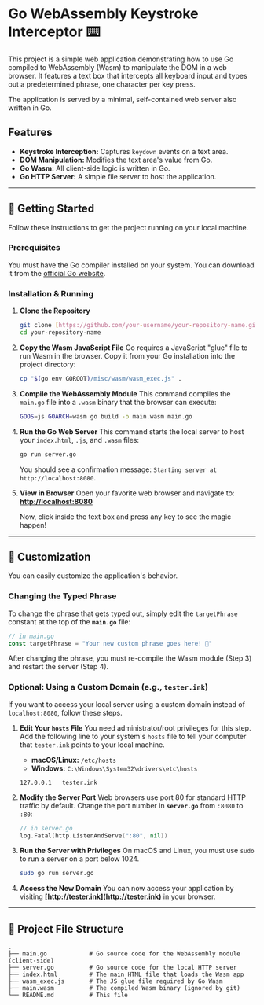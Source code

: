 # Go WebAssembly Keystroke Interceptor ⌨️

This project is a simple web application demonstrating how to use Go compiled to WebAssembly (Wasm) to manipulate the DOM in a web browser. It features a text box that intercepts all keyboard input and types out a predetermined phrase, one character per key press.

The application is served by a minimal, self-contained web server also written in Go.

## Features

-   **Keystroke Interception:** Captures `keydown` events on a text area.
-   **DOM Manipulation:** Modifies the text area's value from Go.
-   **Go Wasm:** All client-side logic is written in Go.
-   **Go HTTP Server:** A simple file server to host the application.

***

## 🚀 Getting Started

Follow these instructions to get the project running on your local machine.

### Prerequisites

You must have the Go compiler installed on your system. You can download it from the [official Go website](https://go.dev/dl/).

### Installation & Running

1.  **Clone the Repository**
    ```sh
    git clone [https://github.com/your-username/your-repository-name.git](https://github.com/your-username/your-repository-name.git)
    cd your-repository-name
    ```

2.  **Copy the Wasm JavaScript File**
    Go requires a JavaScript "glue" file to run Wasm in the browser. Copy it from your Go installation into the project directory:
    ```sh
    cp "$(go env GOROOT)/misc/wasm/wasm_exec.js" .
    ```

3.  **Compile the WebAssembly Module**
    This command compiles the `main.go` file into a `.wasm` binary that the browser can execute:
    ```sh
    GOOS=js GOARCH=wasm go build -o main.wasm main.go
    ```

4.  **Run the Go Web Server**
    This command starts the local server to host your `index.html`, `.js`, and `.wasm` files:
    ```sh
    go run server.go
    ```
    You should see a confirmation message: `Starting server at http://localhost:8080`.

5.  **View in Browser**
    Open your favorite web browser and navigate to:
    **[http://localhost:8080](http://localhost:8080)**

    Now, click inside the text box and press any key to see the magic happen!

***

## 🔧 Customization

You can easily customize the application's behavior.

### Changing the Typed Phrase

To change the phrase that gets typed out, simply edit the `targetPhrase` constant at the top of the **`main.go`** file:

```go
// in main.go
const targetPhrase = "Your new custom phrase goes here! 🎉"
```
After changing the phrase, you must re-compile the Wasm module (Step 3) and restart the server (Step 4).

### Optional: Using a Custom Domain (e.g., `tester.ink`)

If you want to access your local server using a custom domain instead of `localhost:8080`, follow these steps.

1.  **Edit Your `hosts` File**
    You need administrator/root privileges for this step. Add the following line to your system's `hosts` file to tell your computer that `tester.ink` points to your local machine.
    -   **macOS/Linux:** `/etc/hosts`
    -   **Windows:** `C:\Windows\System32\drivers\etc\hosts`

    ```
    127.0.0.1   tester.ink
    ```

2.  **Modify the Server Port**
    Web browsers use port 80 for standard HTTP traffic by default. Change the port number in **`server.go`** from `:8080` to `:80`:
    ```go
    // in server.go
    log.Fatal(http.ListenAndServe(":80", nil))
    ```

3.  **Run the Server with Privileges**
    On macOS and Linux, you must use `sudo` to run a server on a port below 1024.
    ```sh
    sudo go run server.go
    ```

4.  **Access the New Domain**
    You can now access your application by visiting **[http://tester.ink](http://tester.ink)** in your browser.

***

## 📂 Project File Structure

```
.
├── main.go            # Go source code for the WebAssembly module (client-side)
├── server.go          # Go source code for the local HTTP server
├── index.html         # The main HTML file that loads the Wasm app
├── wasm_exec.js       # The JS glue file required by Go Wasm
├── main.wasm          # The compiled Wasm binary (ignored by git)
└── README.md          # This file
```
